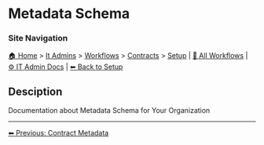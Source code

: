 <!-- description: Documentation about Metadata Schema for Your Organization. -->

# Metadata Schema

### Site Navigation
[🏠 Home](../../../../README.md) > [It Admins](../../../README.md) > [Workflows](../../README.md) > [Contracts](../README.md) > [Setup](README.md) | [📂 All Workflows](../../../../users/users.md) | [⚙ IT Admin Docs](../../../../it-admins/README.md) | [⬅ Back to Setup](README.md)

## Desciption

Documentation about Metadata Schema for Your Organization

---

[⬅ Previous: Contract Metadata](contract-metadata.md)